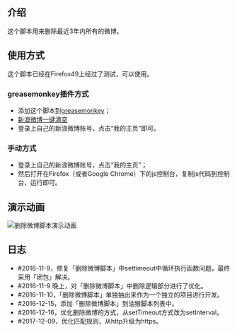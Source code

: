 ## 介绍
这个脚本用来删除最近3年内所有的微博。

## 使用方式
这个脚本已经在Firefox49上经过了测试，可以使用。

### greasemonkey插件方式
- 添加这个脚本到[greasemonkey](https://greasyfork.org/zh-CN)；
 - [新浪微博一键清空](https://greasyfork.org/zh-CN/scripts/25697-新浪微博一键清空)
- 登录上自己的新浪微博账号，点击“我的主页”即可。

### 手动方式
- 登录上自己的新浪微博账号，点击“我的主页”；
- 然后打开在Firefox（或者Google Chrome）下的js控制台，复制js代码到控制台，运行即可。

## 演示动画
![删除微博脚本演示动画](http://7xsd89.com1.z0.glb.clouddn.com/删除微博演示动画.gif)

## 日志
- #2016-11-9，修复「删除微博脚本」中settimeout中循环执行函数问题，最终采用「闭包」解决。
- #2016-11-9 晚上，对「删除微博脚本」中删除逻辑部分进行了优化。
- #2016-11-10，「删除微博脚本」单独抽出来作为一个独立的项目进行开发。
- #2016-12-15，添加「删除微博脚本」到油猴脚本列表中。
- #2016-12-16，优化删除微博的方式，从setTimeout方式改为setInterval。
- #2017-12-09，优化匹配规则，从http升级为https。

